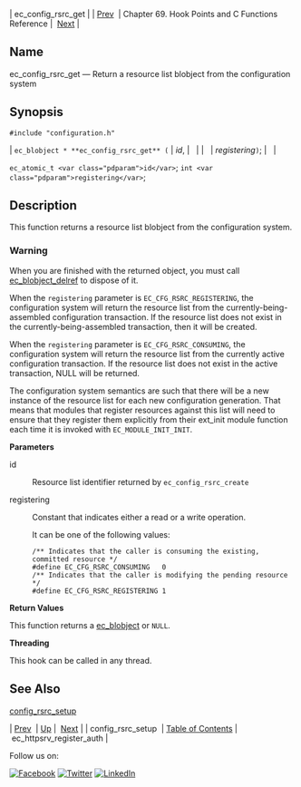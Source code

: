 | ec_config_rsrc_get |
| [Prev](hooks.config_rsrc_setup.php)  | Chapter 69. Hook Points and C Functions Reference |  [Next](apis.ec_httpsrv_register_auth.php) |

<a name="apis.ec_config_rsrc_get"></a>
## Name

ec_config_rsrc_get — Return a resource list blobject from the configuration system

## Synopsis

`#include "configuration.h"`

| `ec_blobject * **ec_config_rsrc_get** (` | <var class="pdparam">id</var>, |   |
|   | <var class="pdparam">registering</var>`)`; |   |

`ec_atomic_t <var class="pdparam">id</var>`;
`int <var class="pdparam">registering</var>`;<a name="idp8663440"></a>
## Description

This function returns a resource list blobject from the configuration system.

### Warning

When you are finished with the returned object, you must call [ec_blobject_delref](https://support.messagesystems.com/docs/web-c-api/apis.ec_blobject_delref.php) to dispose of it.

When the `registering` parameter is `EC_CFG_RSRC_REGISTERING`, the configuration system will return the resource list from the currently-being-assembled configuration transaction. If the resource list does not exist in the currently-being-assembled transaction, then it will be created.

When the `registering` parameter is `EC_CFG_RSRC_CONSUMING`, the configuration system will return the resource list from the currently active configuration transaction. If the resource list does not exist in the active transaction, NULL will be returned.

The configuration system semantics are such that there will be a new instance of the resource list for each new configuration generation. That means that modules that register resources against this list will need to ensure that they register them explicitly from their ext_init module function each time it is invoked with `EC_MODULE_INIT_INIT`.

**Parameters**

<dl class="variablelist">

<dt>id</dt>

<dd>

Resource list identifier returned by `ec_config_rsrc_create`

</dd>

<dt>registering</dt>

<dd>

Constant that indicates either a read or a write operation.

It can be one of the following values:

```
/** Indicates that the caller is consuming the existing, committed resource */
#define EC_CFG_RSRC_CONSUMING   0
/** Indicates that the caller is modifying the pending resource */
#define EC_CFG_RSRC_REGISTERING 1
```
</dd>

</dl>

**Return Values**

This function returns a [ec_blobject](https://support.messagesystems.com/docs/web-c-api/structs.ec_blobject.php) or `NULL`.

**Threading**

This hook can be called in any thread.

<a name="idp7808848"></a>
## See Also

[config_rsrc_setup](hooks.config_rsrc_setup.php "config_rsrc_setup")

| [Prev](hooks.config_rsrc_setup.php)  | [Up](hooks.php) |  [Next](apis.ec_httpsrv_register_auth.php) |
| config_rsrc_setup  | [Table of Contents](index.php) |  ec_httpsrv_register_auth |

Follow us on:

[![Facebook](https://support.messagesystems.com/images/icon-facebook.png)](http://www.facebook.com/messagesystems) [![Twitter](https://support.messagesystems.com/images/icon-twitter.png)](http://twitter.com/#!/MessageSystems) [![LinkedIn](https://support.messagesystems.com/images/icon-linkedin.png)](http://www.linkedin.com/company/message-systems)